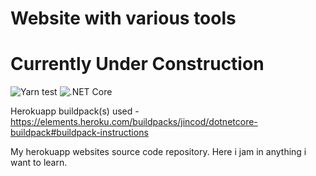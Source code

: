 # Website with various tools

# Currently Under Construction

![Yarn test](https://github.com/tomatualus/tool-website/workflows/Yarn%20test/badge.svg)
![.NET Core](https://github.com/tomatualus/tool-website/workflows/.NET%20Core/badge.svg)

Herokuapp buildpack(s) used - https://elements.heroku.com/buildpacks/jincod/dotnetcore-buildpack#buildpack-instructions

My herokuapp websites source code repository. Here i jam in anything i want to learn.
